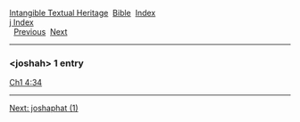 [Intangible Textual Heritage](../../index)  [Bible](../index) 
[Index](index)   
[j Index](_j_)  
  [Previous](c06328)  [Next](c06330) 

------------------------------------------------------------------------

### &lt;joshah&gt; 1 entry

[Ch1 4:34](../kjv/ch1004.htm#034)  

------------------------------------------------------------------------

[Next: joshaphat (1)](c06330)
